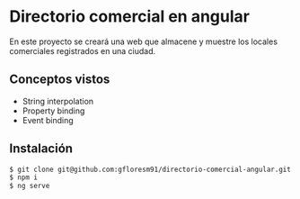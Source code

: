 # Directorio comercial en angular

En este proyecto se creará una web que almacene y muestre los locales comerciales registrados en una ciudad.

## Conceptos vistos

- String interpolation
- Property binding
- Event binding

## Instalación

```bash
$ git clone git@github.com:gfloresm91/directorio-comercial-angular.git
$ npm i
$ ng serve
```
